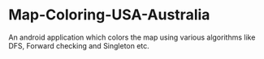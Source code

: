 # Map-Coloring-USA-Australia
An android application which colors the map using  various algorithms like DFS, Forward checking and Singleton etc.
